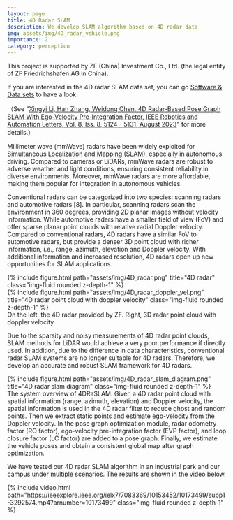 ```yaml
---
layout: page
title: 4D Radar SLAM
description: We develop SLAM algorithm based on 4D radar data
img: assets/img/4D_radar_vehicle.png
importance: 2
category: perception
---
```

This project is supported by ZF (China) Investment Co., Ltd. (the legal entity of ZF Friedrichshafen AG in China).

If you are interested in the 4D radar SLAM data set, you can go [Software & Data sets](/4dradar_data) to have a look.

（See "[Xingyi Li, Han Zhang, Weidong Chen. 4D Radar-Based Pose Graph SLAM With Ego-Velocity Pre-Integration Factor, IEEE Robotics and Automation Letters, Vol. 8, Iss. 8, 5124 - 5131, August 2023](https://ieeexplore.ieee.org/document/10173499)" for more details.）

Millimeter wave (mmWave) radars have been widely exploited for Simultaneous Localization and Mapping (SLAM), especially in autonomous driving. Compared to cameras or LiDARs, mmWave radars are robust to adverse weather and light conditions, ensuring consistent reliability in diverse environments. Moreover, mmWave radars are more affordable, making them popular for integration in autonomous vehicles.

Conventional radars can be categorized into two species:
scanning radars and automotive radars [8]. In particular, scanning
radars scan the environment in 360 degrees, providing 2D
planar images without velocity information. While automotive
radars have a smaller field of view (FoV) and offer sparse
planar point clouds with relative radial Doppler velocity.
Compared to conventional radars, 4D radars have a similar
FoV to automotive radars, but provide a denser 3D point cloud with richer information, i.e., range, azimuth, elevation
and Doppler velocity. With additional
information and increased resolution, 4D radars open up new
opportunities for SLAM applications.

<div class="row">
    <div class="col-sm mt-3 mt-md-0">
        {% include figure.html path="assets/img/4D_radar.png" title="4D radar" class="img-fluid rounded z-depth-1" %}
    </div>
    <div class="col-sm mt-5 mt-md-0">
        {% include figure.html path="assets/img/4D_radar_doppler_vel.png" title="4D radar point cloud with doppler velocity" class="img-fluid rounded z-depth-1" %}
    </div>
</div>
<div class="caption">
    On the left, the 4D radar provided by ZF. 
    Right, 3D radar point cloud with doppler velocity.
</div>

Due to the sparsity and noisy measurements of 4D radar point clouds, SLAM methods for LiDAR would achieve a very poor performance if directly used. In addition, due to the difference in data characteristics, conventional
radar SLAM systems are no longer suitable for 4D radars. Therefore, we develop an accurate and robust SLAM framework
for 4D radars. 

<div class="row">
    <div class="col-sm mt-3 mt-md-0">
        {% include figure.html path="assets/img/4D_radar_slam_diagram.png" title="4D radar slam diagram" class="img-fluid rounded z-depth-1" %}
    </div>
</div>
<div class="caption">
    The system overview of 4DRaSLAM. Given a 4D radar point cloud with spatial information (range, azimuth, elevation) and Doppler velocity, the
spatial information is used in the 4D radar filter to reduce ghost and random points. Then we extract static points and estimate ego-velocity from the Doppler
velocity. In the pose graph optimization module, radar odometry factor (RO factor), ego-velocity pre-integration factor (EVP factor), and loop closure factor
(LC factor) are added to a pose graph. Finally, we estimate the vehicle poses and obtain a consistent global map after graph optimization.
</div>

We have tested our 4D radar SLAM algorithm in an industrial park and our campus under multiple scenarios. 
The results are shown in the video below.
<div class="row justify-content-sm-center">
    <div class="col-sm mt-3 mt-md-0">
        {% include video.html path="https://ieeexplore.ieee.org/ielx7/7083369/10153452/10173499/supp1-3292574.mp4?arnumber=10173499" class="img-fluid rounded z-depth-1" %}
    </div>
</div>
